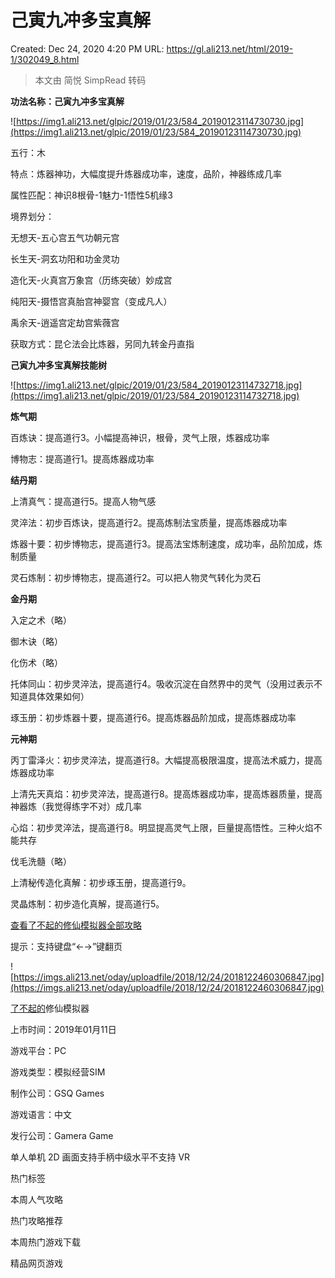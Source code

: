 # 己寅九冲多宝真解

Created: Dec 24, 2020 4:20 PM
URL: https://gl.ali213.net/html/2019-1/302049_8.html

> 本文由 简悦 SimpRead 转码

**功法名称：己寅九冲多宝真解**

![https://img1.ali213.net/glpic/2019/01/23/584_20190123114730730.jpg](https://img1.ali213.net/glpic/2019/01/23/584_20190123114730730.jpg)

五行：木

特点：炼器神功，大幅度提升炼器成功率，速度，品阶，神器练成几率

属性匹配：神识8根骨-1魅力-1悟性5机缘3

境界划分：

无想天-五心宫五气功朝元宫

长生天-洞玄功阳和功金灵功

造化天-火真宫万象宫（历练突破）妙成宫

纯阳天-摄悟宫真胎宫神婴宫（变成凡人）

禹余天-逍遥宫定劫宫紫薇宫

获取方式：昆仑法会比炼器，另同九转金丹直指

**己寅九冲多宝真解技能树**

![https://img1.ali213.net/glpic/2019/01/23/584_20190123114732718.jpg](https://img1.ali213.net/glpic/2019/01/23/584_20190123114732718.jpg)

**炼气期**

百炼诀：提高道行3。小幅提高神识，根骨，灵气上限，炼器成功率

博物志：提高道行1。提高炼器成功率

**结丹期**

上清真气：提高道行5。提高人物气感

灵淬法：初步百炼诀，提高道行2。提高炼制法宝质量，提高炼器成功率

炼器十要：初步博物志，提高道行3。提高法宝炼制速度，成功率，品阶加成，炼制质量

灵石炼制：初步博物志，提高道行2。可以把人物灵气转化为灵石

**金丹期**

入定之术（略）

御木诀（略）

化伤术（略）

托体同山：初步灵淬法，提高道行4。吸收沉淀在自然界中的灵气（没用过表示不知道具体效果如何）

琢玉册：初步炼器十要，提高道行6。提高炼器品阶加成，提高炼器成功率

**元神期**

丙丁雷泽火：初步灵淬法，提高道行8。大幅提高极限温度，提高法术威力，提高炼器成功率

上清先天真焰：初步灵淬法，提高道行8。提高炼器成功率，提高炼器质量，提高神器炼（我觉得练字不对）成几率

心焰：初步灵淬法，提高道行8。明显提高灵气上限，巨量提高悟性。三种火焰不能共存

伐毛洗髓（略）

上清秘传造化真解：初步琢玉册，提高道行9。

灵晶炼制：初步造化真解，提高道行5。

[查看了不起的修仙模拟器全部攻略](https://gl.ali213.net/z/37691/)

提示：支持键盘“←→”键翻页

![https://imgs.ali213.net/oday/uploadfile/2018/12/24/2018122460306847.jpg](https://imgs.ali213.net/oday/uploadfile/2018/12/24/2018122460306847.jpg)

[了不起的](https://www.ali213.net/zt/gsq/)修仙模拟器

上市时间：2019年01月11日

游戏平台：PC

游戏类型：模拟经营SIM

制作公司：GSQ Games

游戏语言：中文

发行公司：Gamera Game

单人单机 2D 画面支持手柄中级水平不支持 VR

热门标签

本周人气攻略

热门攻略推荐

本周热门游戏下载

精品网页游戏